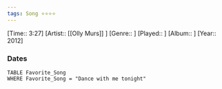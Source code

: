 ```yaml
---
tags: Song ⭐⭐⭐⭐ 
---
```

[Time:: 3:27]
[Artist:: [[Olly Murs]] ]
[Genre:: ]
[Played:: ]
[Album:: ]
[Year:: 2012]
### Dates
````dataview
TABLE Favorite_Song
WHERE Favorite_Song = "Dance with me tonight"
````